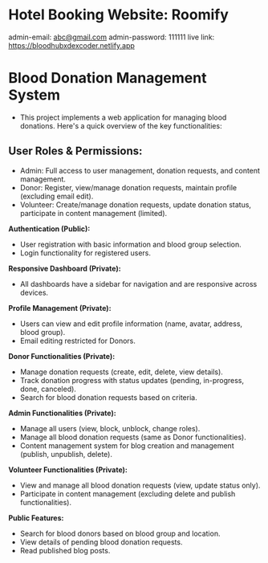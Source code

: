 # Hotel Booking Website: Roomify
admin-email: abc@gmail.com
admin-password: 111111
live link: https://bloodhubxdexcoder.netlify.app




# Blood Donation Management System
- This project implements a web application for managing blood donations. Here's a quick overview of the key functionalities:

## User Roles & Permissions:

- Admin: Full access to user management, donation requests, and content management.
- Donor: Register, view/manage donation requests, maintain profile (excluding email edit).
- Volunteer: Create/manage donation requests, update donation status, participate in content management (limited).


 **Authentication (Public):**
- User registration with basic information and blood group selection.
- Login functionality for registered users.


**Responsive Dashboard (Private):**
- All dashboards have a sidebar for navigation and are responsive across devices.


**Profile Management (Private):**
- Users can view and edit profile information (name, avatar, address, blood group).
- Email editing restricted for Donors.


**Donor Functionalities (Private):**
- Manage donation requests (create, edit, delete, view details).
- Track donation progress with status updates (pending, in-progress, done, canceled).
- Search for blood donation requests based on criteria.


**Admin Functionalities (Private):**
- Manage all users (view, block, unblock, change roles).
- Manage all blood donation requests (same as Donor functionalities).
- Content management system for blog creation and management (publish, unpublish, delete).


**Volunteer Functionalities (Private):**
- View and manage all blood donation requests (view, update status only).
- Participate in content management (excluding delete and publish functionalities).


**Public Features:**
- Search for blood donors based on blood group and location.
- View details of pending blood donation requests.
- Read published blog posts.